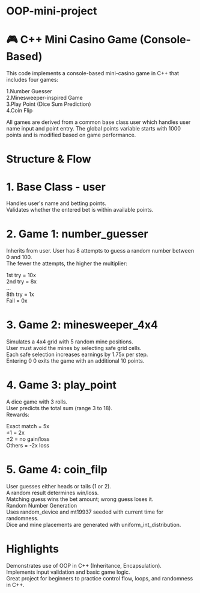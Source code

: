 # OOP-mini-project

# 🎮 C++ Mini Casino Game (Console-Based)
This code implements a console-based mini-casino game in C++ that includes four games:

  1.Number Guesser  
  2.Minesweeper-inspired Game   
  3.Play Point (Dice Sum Prediction)  
  4.Coin Flip  

All games are derived from a common base class user which handles user name input and point entry. The global points variable starts with 1000 points and is modified based on game performance.

# Structure & Flow

# 1. Base Class - user
Handles user's name and betting points.  
Validates whether the entered bet is within available points.  

# 2. Game 1: number_guesser
Inherits from user.
User has 8 attempts to guess a random number between 0 and 100.  
The fewer the attempts, the higher the multiplier:  

1st try = 10x   
2nd try = 8x  
...  
8th try = 1x  
Fail = 0x  

# 3. Game 2: minesweeper_4x4
Simulates a 4x4 grid with 5 random mine positions.  
User must avoid the mines by selecting safe grid cells.  
Each safe selection increases earnings by 1.75x per step.  
Entering 0 0 exits the game with an additional 10 points.  

# 4. Game 3: play_point
A dice game with 3 rolls.  
User predicts the total sum (range 3 to 18).  
Rewards:

Exact match = 5x  
±1 = 2x  
±2 = no gain/loss  
Others = -2x loss  

# 5. Game 4: coin_filp
User guesses either heads or tails (1 or 2).  
A random result determines win/loss.  
Matching guess wins the bet amount; wrong guess loses it.  
Random Number Generation  
Uses random_device and mt19937 seeded with current time for randomness.  
Dice and mine placements are generated with uniform_int_distribution.  

# Highlights
Demonstrates use of OOP in C++ (Inheritance, Encapsulation).  
Implements input validation and basic game logic.  
Great project for beginners to practice control flow, loops, and randomness in C++.  
